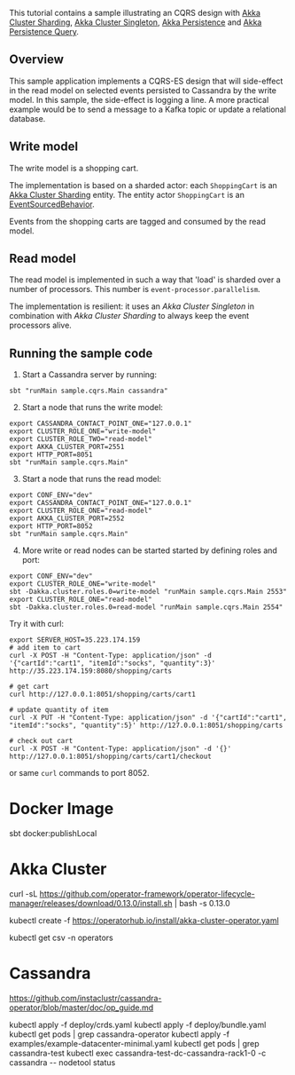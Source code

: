 This tutorial contains a sample illustrating an CQRS design with [Akka Cluster Sharding](https://doc.akka.io/docs/akka/2.6/typed/cluster-sharding.html), [Akka Cluster Singleton](https://doc.akka.io/docs/akka/2.6/typed/cluster-singleton.html), [Akka Persistence](https://doc.akka.io/docs/akka/2.6/typed/persistence.html) and [Akka Persistence Query](https://doc.akka.io/docs/akka/2.6/persistence-query.html).

## Overview

This sample application implements a CQRS-ES design that will side-effect in the read model on selected events persisted to Cassandra by the write model. In this sample, the side-effect is logging a line. A more practical example would be to send a message to a Kafka topic or update a relational database.

## Write model

The write model is a shopping cart.

The implementation is based on a sharded actor: each `ShoppingCart` is an [Akka Cluster Sharding](https://doc.akka.io/docs/akka/2.6/typed/cluster-sharding.html) entity. The entity actor `ShoppingCart` is an [EventSourcedBehavior](https://doc.akka.io/docs/akka/2.6/typed/persistence.html).

Events from the shopping carts are tagged and consumed by the read model.

## Read model

The read model is implemented in such a way that 'load' is sharded over a number of processors. This number is `event-processor.parallelism`.

The implementation is resilient: it uses an *Akka Cluster Singleton* in combination with *Akka Cluster Sharding* to always keep the event processors alive.

## Running the sample code

1. Start a Cassandra server by running:

```
sbt "runMain sample.cqrs.Main cassandra"
```

2. Start a node that runs the write model:

```
export CASSANDRA_CONTACT_POINT_ONE="127.0.0.1"
export CLUSTER_ROLE_ONE="write-model"
export CLUSTER_ROLE_TWO="read-model"
export AKKA_CLUSTER_PORT=2551
export HTTP_PORT=8051
sbt "runMain sample.cqrs.Main"
```

3. Start a node that runs the read model:

```
export CONF_ENV="dev"
export CASSANDRA_CONTACT_POINT_ONE="127.0.0.1"
export CLUSTER_ROLE_ONE="read-model"
export AKKA_CLUSTER_PORT=2552
export HTTP_PORT=8052
sbt "runMain sample.cqrs.Main"
```

4. More write or read nodes can be started started by defining roles and port:

```
export CONF_ENV="dev"
export CLUSTER_ROLE_ONE="write-model"
sbt -Dakka.cluster.roles.0=write-model "runMain sample.cqrs.Main 2553"
export CLUSTER_ROLE_ONE="read-model"
sbt -Dakka.cluster.roles.0=read-model "runMain sample.cqrs.Main 2554"
```

Try it with curl:

```
export SERVER_HOST=35.223.174.159
# add item to cart
curl -X POST -H "Content-Type: application/json" -d '{"cartId":"cart1", "itemId":"socks", "quantity":3}' http://35.223.174.159:8080/shopping/carts

# get cart
curl http://127.0.0.1:8051/shopping/carts/cart1

# update quantity of item
curl -X PUT -H "Content-Type: application/json" -d '{"cartId":"cart1", "itemId":"socks", "quantity":5}' http://127.0.0.1:8051/shopping/carts

# check out cart
curl -X POST -H "Content-Type: application/json" -d '{}' http://127.0.0.1:8051/shopping/carts/cart1/checkout
```

or same `curl` commands to port 8052.

Docker Image
=================

sbt docker:publishLocal

Akka Cluster
============

curl -sL https://github.com/operator-framework/operator-lifecycle-manager/releases/download/0.13.0/install.sh | bash -s 0.13.0


kubectl create -f https://operatorhub.io/install/akka-cluster-operator.yaml

kubectl get csv -n operators


Cassandra
============
https://github.com/instaclustr/cassandra-operator/blob/master/doc/op_guide.md

kubectl apply -f deploy/crds.yaml
kubectl apply -f deploy/bundle.yaml
kubectl get pods | grep cassandra-operator
kubectl apply -f examples/example-datacenter-minimal.yaml 
kubectl get pods | grep cassandra-test
kubectl exec cassandra-test-dc-cassandra-rack1-0 -c cassandra -- nodetool status


